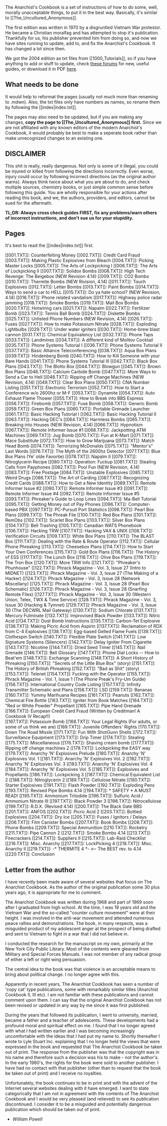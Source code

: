 The Anarchist's Cookbook is a set of instructions of how to do some, well, morally unacceptable things, to put it in the best way. Basically, it's similar to [[The_Uncultured_Anonymous]].

The first edition was written in 1970 by a disgruntled Vietnam War protestor. He became a Christian moralfag and has attempted to stop it's publication. Thankfully for us, his publisher prevented him from doing so, and now we have sites running to update, add to, and fix the Anarchist's Cookbook. It has changed a lot since then.

We got the 2004 edition as txt files from [[1000_Tutorials]], so if you have anything to add or stuff to update, check [these forums](http://anarchistcookbook.com/) for new, useful guides, or download it in PDF [here](http://anarchistscookbook.net/).

## What needs to be done

It would help to reformat the pages (usually not much more than renaming to .mdwn). Also, the txt files only have numbers as names, so rename them by following the [[index|index.txt]].

The pages may also need to be updated, but if you are making any changes, **copy the page to [[The_Uncultured_Anonymous]] first.** Since we are not affiliated with any known editors of the modern Anarchist's Cookbook, it would probably be best to make a seperate book rather than make unrecognized changes to an existing one.

## DISCLAIMER

This shit is really, really dangerous. Not only is some of it illegal, you could be injured or killed from following the directions incorrectly. Even worse, injury could occur by following incorrect directions (as the original author warns). Always think twice about what you are about to do, and check multiple sources, chemistry books, or just simple common sense before following this guide. You are wholly responsible for your actions after reading this book, and we, the authors, providers, and editors, cannot be sued for the aftermath.

**TL;DR: Always cross check guides FIRST, fix any problems/warn others of incorrect instructions, and don't sue us for your stupidity.**

## Pages

It's best to read the [[index|index.txt]] first.

[[001.TXT]]:  Counterfeiting Money
[[002.TXT]]:  Credit Card Fraud
[[003.TXT]]:  Making Plastic Explosives from Bleach
[[004.TXT]]:  Picking Master Locks
[[005.TXT]]:  The Arts of Lockpicking I
[[006.TXT]]:  The Arts of Lockpicking II
[[007.TXT]]:  Solidox Bombs
[[008.TXT]]:  High Tech Revenge:  The Beigebox (NEW Revision 4.14)
[[009.TXT]]:  CO2 Bombs
[[010.TXT]]:  Thermite Bombs  (NEW Rivision, 4.14)
[[011.TXT]]:  Touch Explosives
[[012.TXT]]:  Letter Bombs
[[013.TXT]]:  Paint Bombs
[[014.TXT]]:  Ways to send a car to HELL
[[015.TXT]]:  Do ya hate school?  (NEW Revision, 4.14)
[[016.TXT]]:  Phone related vandalism
[[017.TXT]]:  Highway police radar jamming
[[018.TXT]]:  Smoke Bombs
[[019.TXT]]:  Mail Box Bombs
[[020.TXT]]:  Hotwiring cars
[[021.TXT]]:  Napalm
[[022.TXT]]:  Fertilizer Bomb
[[023.TXT]]:  Tennis Ball Bomb
[[024.TXT]]:  Diskette Bombs
[[025.TXT]]:  Unlisted Phone Numbers  (NEW Revision, 4.14)
[[026.TXT]]:  Fuses
[[027.TXT]]:  How to make Potassium Nitrate
[[028.TXT]]:  Exploding Lightbulbs
[[029.TXT]]:  Under water igniters
[[030.TXT]]:  Home-brew blast cannon
[[031.TXT]]:  Chemical Equivalency List
[[032.TXT]]:  Phone Taps
[[033.TXT]]:  Landmines
[[034.TXT]]:  A different kind of Molitov Cocktail
[[035.TXT]]:  Phone Systems Tutorial I
[[036.TXT]]:  Phone Systems Tutorial II
[[037.TXT]]:  Basic Alliance Teleconferencing
[[038.TXT]]:  Aqua Box Plans
[[039.TXT]]:  Hindenberg Bomb
[[040.TXT]]:  How to Kill Someone with your Bare Hands
[[041.TXT]]:  Phone Systems Tutorial III
[[042.TXT]]:  Black Box Plans
[[043.TXT]]:  The Blotto Box
[[044.TXT]]:  Blowgun
[[045.TXT]]:  Brown Box Plans
[[046.TXT]]:  Calcium Carbide Bomb
[[047.TXT]]:  More Ways to Send a Car to Hell
[[048.TXT]]:  Ripping off Change Machines  (NEW Revision, 4.14)
[[049.TXT]]:  Clear Box Plans
[[050.TXT]]:  CNA Number Listing
[[051.TXT]]:  Electronic Terrorism
[[052.TXT]]:  How to Start a Conference w/o 2600hz or M-F
[[053.TXT]]:  Dynamite
[[054.TXT]]:  Auto Exhaust Flame Thower
[[055.TXT]]:  How to Break into BBS Express
[[056.TXT]]:  Firebomb
[[057.TXT]]:  Fuse Bomb
[[058.TXT]]:  Generic Bomb
[[059.TXT]]:  Green Box Plans
[[060.TXT]]:  Portable Grenade Launcher
[[061.TXT]]:  Basic Hacking Tutorial I
[[062.TXT]]:  Basic Hacking Tutorial II
[[063.TXT]]:  Hacking DEC's
[[064.TXT]]:  Harmless Bombs
[[065.TXT]]:  Breaking into Houses  (NEW Revision, 4.14)
[[066.TXT]]:  Hypnotism
[[067.TXT]]:  Remote Informer Issue #1
[[068.TXT]]:  Jackpotting ATM Machines
[[069.TXT]]:  Jug Bomb
[[070.TXT]]:  Fun at K-Mart
[[071.TXT]]:  Mace Substitute
[[072.TXT]]:  How to Grow Marijuana
[[073.TXT]]:  Match Head Bomb
[[074.TXT]]:  Terrorizing McDonalds
[[075.TXT]]:  "Mentor's" Last Words
[[076.TXT]]:  The Myth of the 2600hz Detector
[[077.TXT]]:  Blue Box Plans  (Ye' olde Favorite)
[[078.TXT]]:  Napalm II
[[079.TXT]]:  Nitroglycerin Recipe
[[080.TXT]]:  Operation: Fuckup
[[081.TXT]]:  Stealing Calls from Payphones
[[082.TXT]]:  Pool Fun  (NEW Revision, 4.14)
[[083.TXT]]:  Free Postage
[[084.TXT]]:  Unstable Explosives
[[085.TXT]]:  Weird Drugs
[[086.TXT]]:  The Art of Carding
[[087.TXT]]:  Recognizing Credit Cards
[[088.TXT]]:  How to Get a New Identity
[[089.TXT]]:  Remote Informer Issue #2
[[090.TXT]]:  Remote Informer Issue #3
[[091.TXT]]:  Remote Informer Issue #4
[[092.TXT]]:  Remote Informer Issue #5
[[093.TXT]]:  Phreaker's Guide to Loop Lines
[[094.TXT]]:  Ma-Bell Tutorial
[[095.TXT]]:  Getting Money out of Pay Phones
[[096.TXT]]:  Computer-based PBX
[[097.TXT]]:  PC-Pursuit Port Statistics
[[098.TXT]]:  Pearl Box Plans
[[099.TXT]]:  The Phreak File
[[100.TXT]]:  Red Box Plans
[[101.TXT]]:  RemObs
[[102.TXT]]:  Scarlet Box Plans
[[103.TXT]]:  Silver Box Plans
[[104.TXT]]:  Bell Trashing
[[105.TXT]]:  Canadian WATS Phonebook
[[106.TXT]]:  Hacking TRW
[[107.TXT]]:  Hacking VAX & UNIX
[[108.TXT]]:  Verification Circuits
[[109.TXT]]:  White Box Plans
[[110.TXT]]:  The BLAST Box
[[111.TXT]]:  Dealing with the Rate & Route Operator
[[112.TXT]]:  Cellular Phone Phreaking
[[113.TXT]]:  Cheesebox Plans
[[114.TXT]]:  How to Start Your Own Conferences
[[115.TXT]]:  Gold Box Plans
[[116.TXT]]:  The History of ESS
[[117.TXT]]:  The Lunch Box
[[118.TXT]]:  Olive Box Plans
[[119.TXT]]:  The Tron Box
[[120.TXT]]:  More TRW Info
[[121.TXT]]:  "Phreaker's Phunhouse"
[[122.TXT]]:  Phrack Magazine - Vol. 3, Issue 27 (Intro to MIDNET)
[[123.TXT]]:  Phrack Magazine - Vol. 3, Issue 27 (The Making of a Hacker)
[[124.TXT]]:  Phrack Magazine - Vol. 3, Issue 28 (Network Miscellany)
[[125.TXT]]:  Phrack Magazine - Vol. 3, Issue 28 (Pearl Box Schematic)
[[126.TXT]]:  Phrack Magazine - Vol. 3, Issue 28 (Snarfing Remote Files)
[[127.TXT]]:  Phrack Magazine - Vol. 3, Issue 30 (Western Union, Telex, 
                                         TWX & Time Service)
[[128.TXT]]:  Phrack Magazine - Vol. 3, Issue 30 (Hacking & Tymnet)
[[129.TXT]]:  Phrack Magazine - Vol. 3, Issue 30 (The DECWRL Mail Gateway) 
[[130.TXT]]:  Sodium Chlorate
[[131.TXT]]:  Mercury Fulminate
[[132.TXT]]:  Improvised Black Powder
[[133.TXT]]:  Nitric Acid
[[134.TXT]]:  Dust Bomb Instructions
[[135.TXT]]:  Carbon-Tet Explosive
[[136.TXT]]:  Making Picric Acid from Aspirin
[[137.TXT]]:  Reclamation of RDX from C-4 Explosives
[[138.TXT]]:  Egg-based Gelled Flame Fuels
[[139.TXT]]:  Clothespin Switch
[[140.TXT]]:  Flexible Plate Switch
[[141.TXT]]:  Low Signature Systems (Silencers)
[[142.TXT]]:  Delay Igniter From Cigarette
[[143.TXT]]:  Nicotine
[[144.TXT]]:  Dried Seed Timer
[[145.TXT]]:  Nail Grenade
[[146.TXT]]:  Bell Glossary
[[147.TXT]]:  Phone Dial Locks -- How to Beat'em
[[148.TXT]]:  Exchange Scanning
[[149.TXT]]:  A Short History of Phreaking
[[150.TXT]]:  "Secrets of the Little Blue Box" (story)
[[151.TXT]]:  The History of British Phreaking
[[152.TXT]]:  "Bad as Shit" (story)
[[153.TXT]]:  Telenet
[[154.TXT]]:  Fucking with the Operator
[[155.TXT]]:  Phrack Magazine - Vol. 1, Issue 1 (The Phone Preak's Fry-Um Guide)
[[156.TXT]]:  International Country Code Listing
[[157.TXT]]:  Infinity Transmitter Schematic and Plans
[[158.TXT]]:  LSD
[[159.TXT]]:  Bananas
[[160.TXT]]:  Yummy Marihuana Recipes
[[161.TXT]]:  Peanuts
[[162.TXT]]:  Chemical Fire Bottle
[[163.TXT]]:  Igniter from Book Matches
[[164.TXT]]:  "Red or White Powder" Propellant
[[165.TXT]]:  Pipe Hand Grenade
[[166.TXT]]:  European Credit Card Fraud (Written by Creditman! A 
                                         Cookbook IV Recap!!)    
[[167.TXT]]:  Potassium Bomb
[[168.TXT]]:  Your Legal Rights (For adults, or some of us think we are)
[[169.TXT]]:  Juvenile Offenders' Rights
[170.TXT]]:  Down The Road Missle
[[171.TXT]]:  Fun With ShotGunn Shells
[[172.TXT]]:  Surveillance Equipment
[[173.TXT]]:  Drip Timer
[[174.TXT]]:  Stealing
[[175.TXT]]:  Miscellaneous 
[[176.TXT]]:  Shaving cream bomb
[[177.TXT]]:  Ripping off change machines 2
[[178.TXT]]:  Lockpicking the EASY way
[[179.TXT]]:  Anarchy 'N' Explosives Prelude
[[180.TXT]]:  Anarchy 'N' Explosives Vol. 1
[[181.TXT]]:  Anarchy 'N' Explosives Vol. 2
[[182.TXT]]:  Anarchy 'N' Explosives Vol. 3
[[183.TXT]]:  Anarchy 'N' Explosives Vol. 4
[[184.TXT]]:  Anarchy 'N' Explosives Vol. 5
[[185.TXT]]:  Explosives and Propellants
[[186.TXT]]:  Lockpicking 3
[[187.TXT]]:  Chemical Equivalent List 2
[[188.TXT]]:  Nitroglycerin 2
[[189.TXT]]:  Cellulose Nitrate
[[190.TXT]]:  Starter Explosives
[[191.TXT]]:  Flash Powder
[[192.TXT]]:  Exploding Pens
[[193.TXT]]:  Revised Pipe Bombs 4.14
[[194.TXT]]:  * SAFETY *  A MUST READ!
[[195.TXT]]:  Ammonium TriIodide
[[196.TXT]]:  Sulfuric Acid / Ammonium Nitrate III
[[197.TXT]]:  Black Powder 3
[[198.TXT]]:  Nitrocellulose
[[199.TXT]]:  R.D.X. (Revised 4.14)
[[200.TXT]]:  The Black Gate BBS
[[201.TXT]]:  ANFOS
[[202.TXT]]:  Picric Acid 2
[[203.TXT]]:  Bottled Explosives
[[204.TXT]]:  Dry Ice
[[205.TXT]]:  Fuses / Ignitors / Delays
[[206.TXT]]:  Film Canister Bombs
[[207.TXT]]:  Book Bombs
[[208.TXT]]:  Phone Bombs
[[209.TXT]]:  Special Ammunition
[[210.TXT]]:  Rocketry
[[211.TXT]]:  Pipe Cannon 2
[[212.TXT]]:  Smoke Bombs 4.14
[[213.TXT]]:  Firecrackers
[[214.TXT]]:  Suppliers II
[[215.TXT]]:  Lab-Raid Checklist
[[216.TXT]]:  Misc. Anarchy
[[217.TXT]]:  LockPicking 4
[[218.TXT]]:  Misc. Anarchy II
[[219.TXT]]:  -* THERMITE 4 *- <-- The BEST rev. to 4.14
[[220.TXT]]:  Conclusion

## Letter from the author

I have recently been made aware of several websites that focus on The Anarchist Cookbook. As the author of the original publication some 30 plus years ago, it is appropriate for me to comment.

The Anarchist Cookbook was written during 1968 and part of 1969 soon after I graduated from high school. At the time, I was 19 years old and the Vietnam War and the so-called "counter culture movement" were at their height. I was involved in the anti-war movement and attended numerous peace rallies and demonstrations. The book, in many respects, was a misguided product of my adolescent anger at the prospect of being drafted and sent to Vietnam to fight in a war that I did not believe in.

I conducted the research for the manuscript on my own, primarily at the New York City Public Library. Most of the contents were gleaned from Military and Special Forces Manuals. I was not member of any radical group of either a left or right wing persuasion.

The central idea to the book was that violence is an acceptable means to bring about political change. I no longer agree with this.

Apparently in recent years, The Anarchist Cookbook has seen a number of 'copy cat' type publications, some with remarkably similar titles (Anarchist Cookbook II, III etc). I am not familiar with these publications and cannot comment upon them. I can say that the original Anarchist Cookbook has not been revised or updated in any way by me since it was first published.

During the years that followed its publication, I went to university, married, became a father and a teacher of adolescents. These developments had a profound moral and spiritual effect on me. I found that I no longer agreed with what I had written earlier and I was becoming increasingly uncomfortable with the ideas that I had put my name to. Shortly thereafter I wrote to Lyle Stuart Inc. explaining that I no longer held the views that were expressed in the book and requested that The Anarchist Cookbook be taken out of print. The response from the publisher was that the copyright was in his name and therefore such a decision was his to make - not the author's. In the early 1980's, the rights for the book were sold to another publisher. I have had no contact with that publisher (other than to request that the book be taken out of print) and I receive no royalties. 

Unfortunately, the book continues to be in print and with the advent of the Internet several websites dealing with it have emerged. I want to state categorically that I am not in agreement with the contents of The Anarchist Cookbook and I would be very pleased (and relieved) to see its publication discontinued. I consider it to be a misguided and potentially dangerous publication which should be taken out of print.

- *William Powell*
